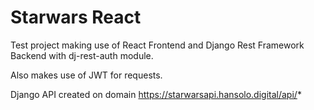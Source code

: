 # Starwars React

Test project making use of React Frontend and Django Rest Framework Backend with dj-rest-auth module.

Also makes use of JWT for requests.

Django API created on domain https://starwarsapi.hansolo.digital/api/*



